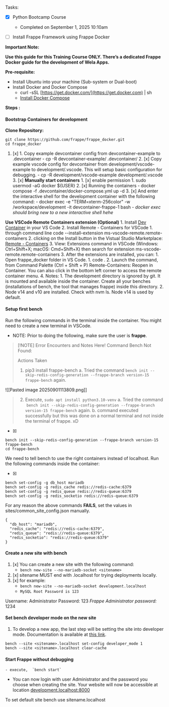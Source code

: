 
Tasks:
- [x] Python Bootcamp Course
	- Completed on September 1, 2025 10:10am

- [ ] Install Frappe Framework using Frappe Docker

**Important Note:**

**Use this guide for this Training Course ONLY. There’s a dedicated Frappe Docker guide for the development of Wela Apps.**

**Pre-requisite:**

- Install Ubuntu into your machine (Sub-system or Dual-boot)
- Install Docker and Docker Compose
    - curl -sSL [https://get.docker.com/](https://get.docker.com) | sh
    - [Install Docker Compose](https://docs.docker.com/compose/install/linux/#install-the-plugin-manually)

**Steps :**

#### Bootstrap Containers for development
**Clone Repository:**
```
git clone https://github.com/frappe/frappe_docker.git
cd frappe_docker
```

1. [x] 1. Copy example devcontainer config from devcontainer-example to .devcontainer
        - cp -R devcontainer-example/ .devcontainer/
    2. [x] Copy example vscode config for devcontainer from development/vscode-example to development/.vscode. This will setup basic configuration for debugging.
        - cp -R development/vscode-example development/.vscode
    3. [x] **Manually start containers**
        1. [x] enable permission
            1. sudo usermod -aG docker ${USER}
        2. [x] Running the containers
            - docker compose -f .devcontainer/docker-compose.yml up -d
        3. [x] And enter the interactive shell for the development container with the following command:
            - docker exec -e "TERM=xterm-256color" -w /workspace/development -it devcontainer-frappe-1 bash
            - *docker exec should bring new to a new interactive shell hehe*

 **Use VSCode Remote Containers extension (Optional)**
        1. Install [Dev Container](https://marketplace.visualstudio.com/items?itemName=ms-vscode-remote.remote-containers) in your VS Code
        2. Install Remote - Containers for VSCode
            1. through command line code --install-extension ms-vscode-remote.remote-containers
            2. clicking on the Install button in the Vistual Studio Marketplace: [Remote - Containers](https://marketplace.visualstudio.com/items?itemName=ms-vscode-remote.remote-containers)
            3. View: Extensions command in VSCode (Windows: Ctrl+Shift+X; macOS: Cmd+Shift+X) then search for extension ms-vscode-remote.remote-containers
        3. After the extensions are installed, you can:
            1. Open frappe_docker folder in VS Code.
                1. code .
            2. Launch the command, from Command Palette (Ctrl + Shift + P) Remote-Containers: Reopen in Container. You can also click in the bottom left corner to access the remote container menu.
        4. Notes:
            1. The development directory is ignored by git. It is mounted and available inside the container. Create all your benches (installations of bench, the tool that manages frappe) inside this directory.
            2. Node v14 and v10 are installed. Check with nvm ls. Node v14 is used by default.

#### Setup first bench
Run the following commands in the terminal inside the container. You might need to create a new terminal in VSCode.
- NOTE: Prior to doing the following, make sure the user is **frappe**.


> [!NOTE] Error Encounters and Notes Here!
> Command Bench Not Found:
> 
> Actions Taken
> 1. pip3 install frappe-bench
> 	a. Tried the command `bench init --skip-redis-config-generation --frappe-branch version-15 frappe-bench` again.
> 	

![[Pasted image 20250901113809.png]]

> 2. Execute, `sudo apt install python3.10-venv`
> 	a. Tried the command  `bench init --skip-redis-config-generation --frappe-branch version-15 frappe-bench` again.
> 	b. command executed successfully but this was done on a normal terminal and not inside the terminal of frappe. xD

- [x] 
```
bench init --skip-redis-config-generation --frappe-branch version-15 frappe-bench
cd frappe-bench
```


We need to tell bench to use the right containers instead of localhost. Run the following commands inside the container:

- [x] 
```
bench set-config -g db_host mariadb
bench set-config -g redis_cache redis://redis-cache:6379
bench set-config -g redis_queue redis://redis-queue:6379
bench set-config -g redis_socketio redis://redis-queue:6379

```

For any reason the above commands **FAILS**, set the values in sites/common_site_config.json manually.

```
{
  "db_host": "mariadb",
  "redis_cache": "redis://redis-cache:6379",
  "redis_queue": "redis://redis-queue:6379",
  "redis_socketio": "redis://redis-queue:6379"
}
```

#### Create a new site with bench
1. [x] You can create a new site with the following command:
	- `bench new-site --no-mariadb-socket <sitename>`
2. [x] sitename MUST end with .localhost for trying deployments locally.
3. [x] for example:
	- `bench new-site --no-mariadb-socket development.localhost`
	- `MySQL Root Password is 123`

Username: Administrator
Password: 123
*Frappe Administrator password:* 1234

#### Set bench developer mode on the new site
1. To develop a new app, the last step will be setting the site into developer mode. Documentation is available at [this link](https://frappe.io/docs/user/en/guides/app-development/how-enable-developer-mode-in-frappe).

```
bench --site <sitename>.localhost set-config developer_mode 1
bench --site <sitename>.localhost clear-cache
```

#### Start Frappe without debugging
	- execute,  `bench start`
- You can now login with user Administrator and the password you choose when creating the site. Your website will now be accessible at location [development.localhost:8000](http://development.localhost:8000/)

To set default site
	bench use sitename.localhost


